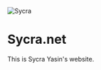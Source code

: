 ![Sycra](http://sycra.net/static/a40f5b2a9c23d5df48e711eda896355e/cf83f/hero.jpg)

# Sycra.net

This is Sycra Yasin's website.

